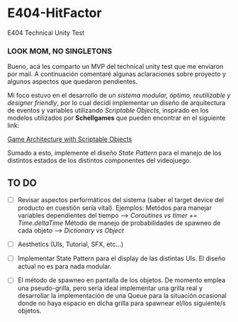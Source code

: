 # E404-HitFactor
E404 Technical Unity Test

### **LOOK MOM, NO SINGLETONS**

Bueno, acá les comparto un MVP del technical unity test que me enviaron por mail. A continuación comentaré algunas aclaraciones sobre proyecto y algunos aspectos que quedaron pendientes.

Mi foco estuvo en el desarrollo de un  *sistema modular, óptimo, reutilizable y designer friendly*, por lo cual decidí implementar un diseño de arquitectura de eventos y variables utilizando *Scriptable Objects*, inspirado en los modelos utilizados por **Schellgames** que pueden encontrar en el siguiente link:

[Game Architecture with Scriptable Objects](https://schellgames.com/blog/game-architecture-with-scriptable-objects?fbclid=IwAR05O0Ayv6R8bkn8HVKKYHAmQN6CO5gf7R6cX2fjJbaLbw_9oUiat4HZJ1g)

Sumado a esto, implemente el diseño *State Pattern* para el manejo de los distintos estados de los distintos componentes del videojuego. 

## **TO DO**

- [ ] Revisar aspectos performáticos del sistema (saber el target device del producto en cuestión sería vital).
Ejemplos: 
Metódos para manejar variables dependientes del tiempo --> *Coroutines vs timer += Time.deltaTime*
Método de manejo de probabilidades de spawneo de cada objeto --> *Dictionary vs Object*

- [ ] Aesthetics (UIs, Tutorial, SFX, etc...)

- [ ] Implementar State Pattern para el display de las distintas UIs. El diseño actual no es para nada modular. 

- [ ] El método de spawneo en pantalla de los objetos. De momento emplea una pseudo-grilla, pero sería ideal implementar una grilla real y desarrollar la implementación de una Queue para la situación ocasional donde no haya espacio en dicha grilla para spawnear el/los siguiente/s objetos.
   
